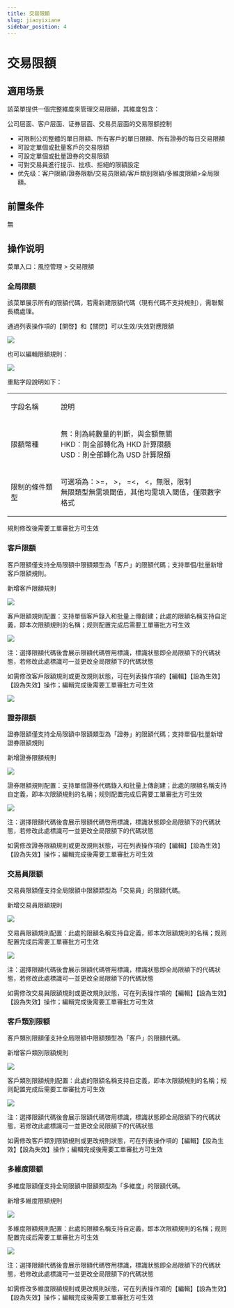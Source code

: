 ```yaml
---
title: 交易限額
slug: jiaoyixiane
sidebar_position: 4
---
```



# 交易限額

## 適用场景

該菜單提供一個完整維度來管理交易限額，其維度包含：

公司层面、客户层面、证券层面、交易员层面的交易限额控制

- 可限制公司整體的單日限額、所有客戶的單日限額、所有證券的每日交易限額
- 可設定單個或批量客戶的交易限額 
- 可設定單個或批量證券的交易限額 
- 可對交易員進行提示、批核、拒絕的限額設定
- 优先级：客户限額/證券限额/交易员限額/客戶類別限額/多維度限額&gt;全局限額。

## 前置条件

無

## 操作说明

菜單入口：風控管理 &gt; 交易限額

### 全局限額

該菜單展示所有的限額代碼，若需新建限額代碼（現有代碼不支持規則），需聯繫長橋處理。

通過列表操作項的【開啓】和【關閉】可以生效/失效對應限額

<img src="/assets/WAZ3b7NTKo98rExkuqGc7QIInSc.png"/>

也可以編輯限額規則：

<img src="/assets/Or7abKxpJoQwcNxARiXcaqXcnwb.png"/>

重點字段說明如下：

<table>
<colgroup>
<col width="172"/>
<col width="612"/>
</colgroup>
<tbody>
<tr>
<td><p>字段名稱</p></td><td><p>說明</p></td></tr>
<tr>
<td><p>限額幣種</p></td><td><p>無：則為純數量的判斷，與金額無關<br/>HKD：則全部轉化為 HKD 計算限額<br/>USD：則全部轉化為 USD 計算限額 </p></td></tr>
<tr>
<td><p>限制的條件類型</p></td><td><p>可選項為：&gt;=， &gt;， =&lt;， &lt;，無限，限制<br/>無限類型無需填閾值，其他均需填入閾值，僅限數字格式</p></td></tr>
</tbody>
</table>

規則修改後需要工單審批方可生效

### 客戶限額

客戶限額僅支持全局限額中限額類型為「客戶」的限額代碼；支持單個/批量新增客戶限額規則。

新增客戶限額規則

<img src="/assets/Km5NbSMUXoNQ6lxyNQwcSN6unbg.png"/>

客戶限額規則配置：支持單個客戶錄入和批量上傳創建；此處的限額名稱支持自定義，即本次限額規則的名稱；规则配置完成后需要工單審批方可生效

<img src="/assets/U485bLrIHo6E2qxYUECc1tsZndb.png"/>

注：選擇限額代碼後會展示限額代碼啓用標識，標識狀態即全局限額下的代碼狀態，若修改此處標識可一並更改全局限額下的代碼狀態

如需修改客戶限額規則或更改規則狀態，可在列表操作項的【編輯】【設為生效】【設為失效】操作；編輯完成後需要工單審批方可生效

<img src="/assets/Rmc6be8gIotzRXxcnCYckShlnid.png"/>

### 證券限額

證券限額僅支持全局限額中限額類型為「證券」的限額代碼；支持單個/批量新增證券限額規則

新增證券限額規則

<img src="/assets/MJGHbmwdTovJBAxoVElcrXdLnTb.png"/>

證券限額規則配置：支持單個證券代碼錄入和批量上傳創建；此處的限額名稱支持自定義，即本次限額規則的名稱；规则配置完成后需要工單審批方可生效

<img src="/assets/CgWfbTDHUozPfPxSkQgcSKzsnDf.png"/>

注：選擇限額代碼後會展示限額代碼啓用標識，標識狀態即全局限額下的代碼狀態，若修改此處標識可一並更改全局限額下的代碼狀態

如需修改證券限額規則或更改規則狀態，可在列表操作項的【編輯】【設為生效】【設為失效】操作；編輯完成後需要工單審批方可生效

### 交易員限额

交易員限額僅支持全局限額中限額類型為「交易員」的限額代碼。

新增交易員限額規則

<img src="/assets/NVUlbXuHUoDOkNxoLercnds2nHe.png"/>

交易員限額規則配置：此處的限額名稱支持自定義，即本次限額規則的名稱；规则配置完成后需要工單審批方可生效

<img src="/assets/UQsFbnCz4oBRjXx6BZCcHMeJnQe.png"/>

注：選擇限額代碼後會展示限額代碼啓用標識，標識狀態即全局限額下的代碼狀態，若修改此處標識可一並更改全局限額下的代碼狀態

如需修改交易員限額規則或更改規則狀態，可在列表操作項的【編輯】【設為生效】【設為失效】操作；編輯完成後需要工單審批方可生效

### 客戶類別限额

客戶類別限額僅支持全局限額中限額類型為「客戶」的限額代碼。

新增客戶類別限額規則

<img src="/assets/PdTkbZULNobZY2xksH6cgkwtnYd.png"/>

客戶類別限額規則配置：此處的限額名稱支持自定義，即本次限額規則的名稱；规则配置完成后需要工單審批方可生效

<img src="/assets/T0aab4f6aoY3uCxdb8AcMrninRe.png"/>

注：選擇限額代碼後會展示限額代碼啓用標識，標識狀態即全局限額下的代碼狀態，若修改此處標識可一並更改全局限額下的代碼狀態

如需修改客戶類別限額規則或更改規則狀態，可在列表操作項的【編輯】【設為生效】【設為失效】操作；編輯完成後需要工單審批方可生效

### 多維度限额

多維度限額僅支持全局限額中限額類型為「多維度」的限額代碼。

新增多維度限額規則

<img src="/assets/TJJsb2EBxoqdORxH8spcWOq4nEb.png"/>

多維度限額規則配置：此處的限額名稱支持自定義，即本次限額規則的名稱；规则配置完成后需要工單審批方可生效

<img src="/assets/NWYKbOwxgoqkcvxF6Pocrk3pnjg.png"/>

注：選擇限額代碼後會展示限額代碼啓用標識，標識狀態即全局限額下的代碼狀態，若修改此處標識可一並更改全局限額下的代碼狀態

如需修改多維度限額規則或更改規則狀態，可在列表操作項的【編輯】【設為生效】【設為失效】操作；編輯完成後需要工單審批方可生效

